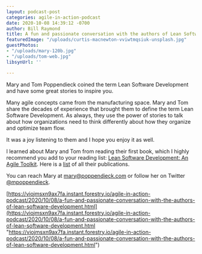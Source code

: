 ```yaml
---
layout: podcast-post
categories: agile-in-action-podcast
date: 2020-10-08 14:39:12 -0700
author: Bill Raymond
title: A fun and passionate conversation with the authors of Lean Software Development
featuredImage: "/uploads/curtis-macnewton-vviwtmqsiuk-unsplash.jpg"
guestPhotos:
- "/uploads/mary-120b.jpg"
- "/uploads/tom-web.jpg"
libsynUrl: ''

---
```

Mary and Tom Poppendieck coined the term Lean Software Development and have some great stories to inspire you.

Many agile concepts came from the manufacturing space. Mary and Tom share the decades of experience that brought them to define the term Lean Software Development. As always, they use the power of stories to talk about how organizations need to think differently about how they organize and optimize team flow.

It was a joy listening to them and I hope you enjoy it as well.

I learned about Mary and Tom from reading their first book, which I highly recommend you add to your reading list: [Lean Software Development: An Agile Toolkit](https://www.amazon.com/Lean-Software-Development-Agile-Toolkit/dp/0321150783/ref=sr_1_2?dchild=1&keywords=mary+poppendieck&qid=1602193766&sr=8-2). Here is a [list](https://www.amazon.com/s?i=stripbooks&rh=p_27%3AMary+Poppendieck+%2F+Tom+Poppendieck+Poppendieck+%2F+Poppendieck&s=relevancerank&text=Mary+Poppendieck+%2F+Tom+Poppendieck+Poppendieck+%2F+Poppendieck&ref=dp_byline_sr_book_1) of all their publications.

You can reach Mary at mary@poppendieck.com or follow her on Twitter [@mpoppendieck](https://twitter.com/mpoppendieck).

[https://viojmsxn9ax7fa.instant.forestry.io/agile-in-action-podcast/2020/10/08/a-fun-and-passionate-conversation-with-the-authors-of-lean-software-development.html](https://viojmsxn9ax7fa.instant.forestry.io/agile-in-action-podcast/2020/10/08/a-fun-and-passionate-conversation-with-the-authors-of-lean-software-development.html "https://viojmsxn9ax7fa.instant.forestry.io/agile-in-action-podcast/2020/10/08/a-fun-and-passionate-conversation-with-the-authors-of-lean-software-development.html")
